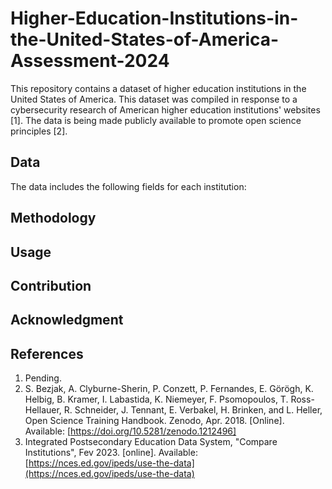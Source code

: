 # Higher-Education-Institutions-in-the-United-States-of-America-Assessment-2024

This repository contains a dataset of higher education institutions in the United States of America. This dataset was compiled in response to a cybersecurity research of American higher education institutions' websites [1]. The data is being made publicly available to promote open science principles [2].

## Data

The data includes the following fields for each institution:


## Methodology


## Usage


## Contribution


## Acknowledgment


## References

1. Pending.
2. S. Bezjak, A. Clyburne-Sherin, P. Conzett, P. Fernandes, E. Görögh, K. Helbig, B. Kramer, I. Labastida, K. Niemeyer, F. Psomopoulos, T. Ross-Hellauer, R. Schneider, J. Tennant, E. Verbakel, H. Brinken, and L. Heller, Open Science Training Handbook. Zenodo, Apr. 2018. [Online]. Available: [https://doi.org/10.5281/zenodo.1212496]
3. Integrated Postsecondary Education Data System, "Compare Institutions", Fev 2023. [online]. Available: [https://nces.ed.gov/ipeds/use-the-data](https://nces.ed.gov/ipeds/use-the-data)
